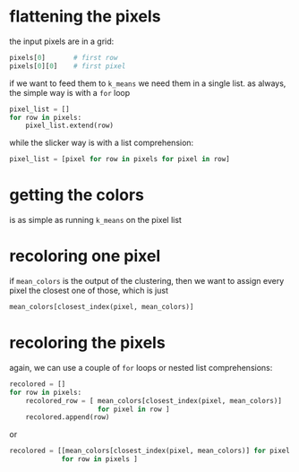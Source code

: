 flattening the pixels
=====================

the input pixels are in a grid:

```python
pixels[0]       # first row
pixels[0][0]    # first pixel
```

if we want to feed them to `k_means` we need them in a single list.  as always,
the simple way is with a `for` loop

```python
pixel_list = []
for row in pixels:
    pixel_list.extend(row)
```

while the slicker way is with a list comprehension:

```python
pixel_list = [pixel for row in pixels for pixel in row]
```

getting the colors
==================

is as simple as running `k_means` on the pixel list

recoloring one pixel
====================

if `mean_colors` is the output of the clustering, then we want to assign every
pixel the closest one of those, which is just

```python
mean_colors[closest_index(pixel, mean_colors)]
```

recoloring the pixels
=====================

again, we can use a couple of `for` loops or nested list comprehensions:

```python
recolored = []
for row in pixels:
    recolored_row = [ mean_colors[closest_index(pixel, mean_colors)]
                      for pixel in row ]
    recolored.append(row)
```

or

```python
recolored = [[mean_colors[closest_index(pixel, mean_colors)] for pixel in row ]
             for row in pixels ]
